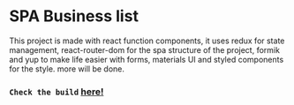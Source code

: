 # SPA Business list


This project is made with react function components, it uses redux for state management, react-router-dom for the spa structure of the project, formik and yup to make life easier with forms, materials UI and styled components for the style. more will be done.
### `Check the build` [here!](https://spa-business-list.netlify.app/)